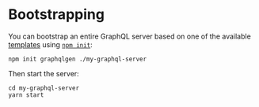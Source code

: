 # Bootstrapping

You can bootstrap an entire GraphQL server based on one of the available [templates](https://github.com/prisma/graphqlgen/tree/master/packages/graphqlgen-templates) using [`npm init`](https://docs.npmjs.com/cli/init):

```
npm init graphqlgen ./my-graphql-server
```

Then start the server:

```
cd my-graphql-server
yarn start
```
